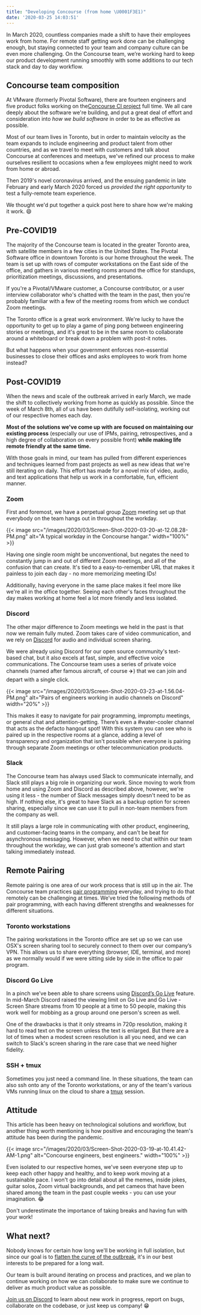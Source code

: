 ```yaml
---
title: "Developing Concourse (from home \U0001F3E1)"
date: '2020-03-25 14:03:51'
---
```


In March 2020, countless companies made a shift to have their employees work from home. For remote staff getting work done can be challenging enough, but staying connected to your team and company culture can be even more challenging. On the Concourse team, we’re working hard to keep our product development running smoothly with some additions to our tech stack and day to day workflow.

<!--more-->

## Concourse team composition

At VMware (formerly Pivotal Software), there are fourteen engineers and five product folks working on the[Concourse CI project](https://github.com/concourse/concourse/) full time. We all care deeply about the software we're building, and put a great deal of effort and consideration into _how we build software_ in order to be as effective as possible.

Most of our team lives in Toronto, but in order to maintain velocity as the team expands to include engineering and product talent from other countries, and as we travel to meet with customers and talk about Concourse at conferences and meetups, we've refined our process to make ourselves resilient to occasions when a few employees might need to work from home or abroad.

Then 2019's novel coronavirus arrived, and the ensuing pandemic in late February and early March 2020 forced us _provided the right opportunity_ to test a fully-remote team experience.

We thought we'd put together a quick post here to share how we're making it work. 😄

## Pre-COVID19

The majority of the Concourse team is located in the greater Toronto area, with satellite members in a few cities in the United States. The Pivotal Software office in downtown Toronto is our home throughout the week. The team is set up with rows of computer workstations on the East side of the office, and gathers in various meeting rooms around the office for standups, prioritization meetings, discussions, and presentations.

If you're a Pivotal/VMware customer, a Concourse contributor, or a user interview collaborator who's chatted with the team in the past, then you're probably familiar with a few of the meeting rooms from which we conduct Zoom meetings.

The Toronto office is a great work environment. We're lucky to have the opportunity to get up to play a game of ping pong between engineering stories or meetings, and it's great to be in the same room to collaborate around a whiteboard or break down a problem with post-it notes.

But what happens when your government enforces non-essential businesses to close their offices and asks employees to work from home instead?

## Post-COVID19

When the news and scale of the outbreak arrived in early March, we made the shift to collectively working from home as quickly as possible. Since the week of March 8th, all of us have been dutifully self-isolating, working out of our respective homes each day.

**Most of the solutions we've come up with are focused on maintaining our existing process** (especially our use of IPMs, pairing, retrospectives, and a high degree of collaboration on every possible front) **while making life remote friendly at the same time.**

With those goals in mind, our team has pulled from different experiences and techniques learned from past projects as well as new ideas that we're still iterating on daily. This effort has made for a novel mix of video, audio, and text applications that help us work in a comfortable, fun, efficient manner.

### Zoom

First and foremost, we have a perpetual group [Zoom](https://zoom.us/) meeting set up that everybody on the team hangs out in throughout the workday.

{{< image src="/images/2020/03/Screen-Shot-2020-03-20-at-12.08.28-PM.png" alt="A typical workday in the Concourse hangar." width="100%" >}}

Having one single room might be unconventional, but negates the need to constantly jump in and out of different Zoom meetings, and all of the confusion that can create. It's tied to a easy-to-remember URL that makes it painless to join each day - no more memorizing meeting IDs!

Additionally, having everyone in the same place makes it feel more like we're all in the office together. Seeing each other's faces throughout the day makes working at home feel a lot more friendly and less isolated.

### Discord

The other major difference to Zoom meetings we held in the past is that now we remain fully muted. Zoom takes care of video communication, and we rely on [Discord](https://discordapp.com/) for audio and individual screen sharing.

We were already using Discord for our open source community's text-based chat, but it also excels at fast, simple, and effective voice communications. The Concourse team uses a series of private voice channels (named after famous aircraft, of course ✈️) that we can join and depart with a single click.

{{< image src="/images/2020/03/Screen-Shot-2020-03-23-at-1.56.04-PM.png" alt="Pairs of engineers working in audio channels on Discord" width="20%" >}}

This makes it easy to navigate for pair programming, impromptu meetings, or general chat and attention-getting. There’s even a #water-cooler channel that acts as the defacto hangout spot! With this system you can see who is paired up in the respective rooms at a glance, adding a level of transparency and organization that isn't possible when everyone is pairing through separate Zoom meetings or other telecommunication products.

### Slack

The Concourse team has always used Slack to communicate internally, and Slack still plays a big role in organizing our work. Since moving to work from home and using Zoom and Discord as described above, however, we're using it less - the number of Slack messages simply doesn't need to be as high. If nothing else, it's great to have Slack as a backup option for screen sharing, especially since we can use it to pull in non-team members from the company as well.

It still plays a large role in communicating with other product, engineering, and customer-facing teams in the company, and can't be beat for asynchronous messaging. However, when we need to chat within our team throughout the workday, we can just grab someone's attention and start talking immediately instead.

## Remote Pairing

Remote pairing is one area of our work process that is still up in the air. The Concourse team practices [pair programming](https://en.wikipedia.org/wiki/Pair_programming) everyday, and trying to do that remotely can be challenging at times. We’ve tried the following methods of pair programming, with each having different strengths and weaknesses for different situations.

### Toronto workstations

The pairing workstations in the Toronto office are set up so we can use OSX's screen sharing tool to securely connect to them over our company’s VPN. This allows us to share everything (browser, IDE, terminal, and more) as we normally would if we were sitting side by side in the office to pair program.

### Discord Go Live

In a pinch we’ve been able to share screens using [Discord’s Go Live](https://support.discordapp.com/hc/en-us/articles/360040816151-Share-your-screen-with-Go-Live-Screen-Share) feature. In mid-March Discord raised the viewing limit on Go Live and Go Live - Screen Share streams from 10 people at a time to 50 people, making this work well for mobbing as a group around one person's screen as well.

One of the drawbacks is that it only streams in 720p resolution, making it hard to read text on the screen unless the text is enlarged. But there are a lot of times when a modest screen resolution is all you need, and we can switch to Slack's screen sharing in the rare case that we need higher fidelity.

### SSH + tmux

Sometimes you just need a command line. In these situations, the team can also ssh onto any of the Toronto workstations, or any of the team's various VMs running linux on the cloud to share a [tmux](https://github.com/tmux/tmux/wiki) session.

## Attitude

This article has been heavy on technological solutions and workflow, but another thing worth mentioning is how positive and encouraging the team's attitude has been during the pandemic.

{{< image src="/images/2020/03/Screen-Shot-2020-03-19-at-10.41.42-AM-1.png" alt="Concourse engineers, best engineers." width="100%" >}}

Even isolated to our respective homes, we've seen everyone step up to keep each other happy and healthy, and to keep work moving at a sustainable pace. I won't go into detail about all the memes, inside jokes, guitar solos, Zoom virtual backgrounds, and pet cameos that have been shared among the team in the past couple weeks - you can use your imagination. 😂

Don't underestimate the importance of taking breaks and having fun with your work!

## What next?

Nobody knows for certain how long we'll be working in full isolation, but since our goal is to [flatten the curve of the outbreak](https://www.livescience.com/coronavirus-flatten-the-curve.html), it's in our best interests to be prepared for a long wait.

Our team is built around iterating on process and practices, and we plan to continue working on how we can collaborate to make sure we continue to deliver as much product value as possible.

[Join us on Discord](https://discord.gg/MeRxXKW) to learn about new work in progress, report on bugs, collaborate on the codebase, or just keep us company! 😁

